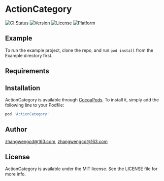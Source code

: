 # ActionCategory

[![CI Status](https://img.shields.io/travis/zhangwengcd@163.com/ActionCategory.svg?style=flat)](https://travis-ci.org/zhangwengcd@163.com/ActionCategory)
[![Version](https://img.shields.io/cocoapods/v/ActionCategory.svg?style=flat)](https://cocoapods.org/pods/ActionCategory)
[![License](https://img.shields.io/cocoapods/l/ActionCategory.svg?style=flat)](https://cocoapods.org/pods/ActionCategory)
[![Platform](https://img.shields.io/cocoapods/p/ActionCategory.svg?style=flat)](https://cocoapods.org/pods/ActionCategory)

## Example

To run the example project, clone the repo, and run `pod install` from the Example directory first.

## Requirements

## Installation

ActionCategory is available through [CocoaPods](https://cocoapods.org). To install
it, simply add the following line to your Podfile:

```ruby
pod 'ActionCategory'
```

## Author

zhangwengcd@163.com, zhangwengcd@163.com

## License

ActionCategory is available under the MIT license. See the LICENSE file for more info.

